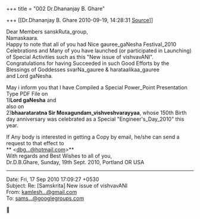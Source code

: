 +++
title = "002 Dr.Dhananjay B. Ghare"

+++
[[Dr.Dhananjay B. Ghare	2010-09-19, 14:28:31 [Source](https://groups.google.com/g/samskrita/c/QXoldqWhHr0)]]



Dear Members sanskRuta_group,  
 Namaskaara.  
 Happy to note that all of you had Nice gauree_gaNesha Festival_2010 Celebrations and Many of you have launched (or participated in Launching) of Special Activities such as this "New issue of vishvavANI".  
 Congratulations for having Succeeded in such Good Efforts by the Blessings of Goddesses svarNa_gauree & harataalikaa_gauree  
 and Lord gaNesha.  
  
 May i inform you that I have Compiled a Special Power_Point Presentation Type PDF File on  
 1)**Lord gaNesha** and  
 also on  
 2)**bhaarataratna Sir Moxagundam_vishveshvarayyaa**, whose 150th Birth day anniversary was celebrated as a Special "Engineer's_Day_2010" this year.  
  
 If Any body is interested in getting a Copy by email, he/she can send a request to that effect to  
** \<[dbg...@hotmail.com]()\>**  
 With regards and Best Wishes to all of you,  
 Dr.D.B.Ghare, Sunday, 19th Sept. 2010, Portland OR USA  
  

------------------------------------------------------------------------

Date: Fri, 17 Sep 2010 17:09:27 +0530  
Subject: Re: \[Samskrita\] New issue of vishvavANI  
From: [kamlesh...@gmail.com]()  
To: [sams...@googlegroups.com]()



